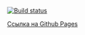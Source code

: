 [![Build status](https://ci.appveyor.com/api/projects/status/6opakx7k6ggpdhkf?svg=true)](https://ci.appveyor.com/project/Vitaly93232/ra-hw2-t2)


[Ссылка на Github Pages](https://ravenrvs.github.io/RA_HW2_T2/)